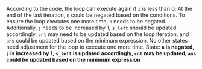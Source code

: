 According to the code, the loop can execute again if `i` is less than 0. At the end of the last iteration, `n` could be negated based on the conditions. To ensure the loop executes one more time, `n` needs to be negated. Additionally, `j` needs to be increased by 1, `s_left` should be updated accordingly, `cnt` may need to be updated based on the loop iteration, and `ans` could be updated based on the minimum expression. No other states need adjustment for the loop to execute one more time.
State: **`n` is negated, `j` is increased by 1, `s_left` is updated accordingly, `cnt` may be updated, `ans` could be updated based on the minimum expression**